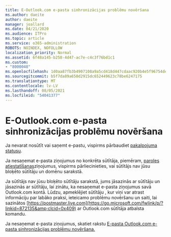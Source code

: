 ```yaml
---
title: E-Outlook.com e-pasta sinhronizācijas problēmu novēršana
ms.author: daeite
author: daeite
manager: joallard
ms.date: 04/21/2020
ms.audience: ITPro
ms.topic: article
ms.service: o365-administration
ROBOTS: NOINDEX, NOFOLLOW
localization_priority: Normal
ms.assetid: 6f48a145-b258-4d47-ac7e-c4c3f76bd1c1
ms.custom:
- "8000048"
ms.openlocfilehash: 1d0aa87fb3b4907108a9a5cd418d447cdaac920b4e5f96754dec2d0bd354b92d
ms.sourcegitcommit: b5f7da89a650d2915dc652449623c78be6247175
ms.translationtype: MT
ms.contentlocale: lv-LV
ms.lasthandoff: 08/05/2021
ms.locfileid: "54041377"
---
```

# <a name="fix-outlookcom-email-sync-issues"></a>E-Outlook.com e-pasta sinhronizācijas problēmu novēršana

Ja nevarat nosūtīt vai saņemt e-pastu, vispirms pārbaudiet [pakalpojuma statusu](https://go.microsoft.com/fwlink/p/?linkid=837482&amp;clcid=0x409).
  
Ja nesaņemat e-pasta ziņojumus no konkrēta sūtītāja, piemēram, [paroles atiestatīšanas](https://outlook.live.com/mail/options/mail/junkEmail/blockedSendersAndDomains)ziņojumus, vispirms pārliecinieties, vai sūtītājs nav jūsu bloķēto sūtītāju un domēnu sarakstā.
  
Ja sūtītājs nav jūsu bloķēto sūtītāju sarakstā, jums jāsazinās ar sūtītāju un jāsazinās ar sūtītāju, lai zinātu, ka nesaņemat e-pasta ziņojumus savā Outlook.com kontā. Lūdzu, apmeklējiet sūtītāju , kur viņi var atrast informāciju par labāko praksi, ieteicamo problēmu novēršanu un saiti, lai sazinātos [https://postmaster.live.com](https://go.microsoft.com/fwlink/p/?linkid=872135&amp;clcid=0x409) ar Outlook.com sūtītāja atbalsta komandu.
  
Ja nesaņemat e-pasta ziņojumus, skatiet rakstu [E-pasta Outlook.com e-pasta sinhronizācijas problēmu novēršana.](https://support.office.com/article/d39e3341-8d79-4bf1-b3c7-ded602233642?wt.mc_id=Office_Outlook_com_Alchemy)